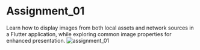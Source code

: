 # Assignment_01
Learn how to display images from both local assets and network sources in a Flutter application, while exploring common image properties for enhanced presentation.
![assignment_01](https://github.com/user-attachments/assets/01930e9c-c34a-49dc-8ddf-95bcaf8e92a4)
